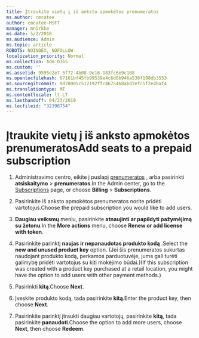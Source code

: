 ```yaml
---
title: Įtraukite vietų į iš anksto apmokėtos prenumeratos
ms.author: cmcatee
author: cmcatee-MSFT
manager: mnirkhe
ms.date: 5/2/2018
ms.audience: Admin
ms.topic: article
ROBOTS: NOINDEX, NOFOLLOW
localization_priority: Normal
ms.collection: Adm_O365
ms.custom: ''
ms.assetid: 9595e2e7-5f72-4b08-9e16-183fc6e9c108
ms.openlocfilehash: 07161bf45fb99539e4c6d0b946a538f198db3553
ms.sourcegitcommit: 9d78905c512192ffc4675468abd2efc5f2e4baf4
ms.translationtype: MT
ms.contentlocale: lt-LT
ms.lasthandoff: 04/23/2019
ms.locfileid: "32398754"
---
```

# <a name="add-seats-to-a-prepaid-subscription"></a><span data-ttu-id="3e02a-102">Įtraukite vietų į iš anksto apmokėtos prenumeratos</span><span class="sxs-lookup"><span data-stu-id="3e02a-102">Add seats to a prepaid subscription</span></span>

1. <span data-ttu-id="3e02a-103">Administravimo centro, eikite į puslapį [prenumeratos](https://go.microsoft.com/fwlink/p/?linkid=842054) , arba pasirinkti **atsiskaitymo** \> **prenumeratos**.</span><span class="sxs-lookup"><span data-stu-id="3e02a-103">In the Admin center, go to the [Subscriptions](https://go.microsoft.com/fwlink/p/?linkid=842054) page, or choose **Billing** \> **Subscriptions**.</span></span>
    
2. <span data-ttu-id="3e02a-104">Pasirinkite iš anksto apmokėtos prenumeratos norite pridėti vartotojus.</span><span class="sxs-lookup"><span data-stu-id="3e02a-104">Choose the prepaid subscription you would like to add users.</span></span>
    
3. <span data-ttu-id="3e02a-105">**Daugiau veiksmų** meniu, pasirinkite **atnaujinti ar papildyti pažymėjimą su žetonu**.</span><span class="sxs-lookup"><span data-stu-id="3e02a-105">In the **More actions** menu, choose **Renew or add license with token**.</span></span>
    
4. <span data-ttu-id="3e02a-106">Pasirinkite parinktį **naujas ir nepanaudotas produkto kodą** .</span><span class="sxs-lookup"><span data-stu-id="3e02a-106">Select the **new and unused product key** option.</span></span> <span data-ttu-id="3e02a-107">(Jei šis prenumeratos sukurtas naudojant produkto kodą, perkamos parduotuvėje, jums gali turėti galimybę pridėti vartotojus su kiti mokėjimo būdai.)</span><span class="sxs-lookup"><span data-stu-id="3e02a-107">(If this subscription was created with a product key purchased at a retail location, you might have the option to add users with other payment methods.)</span></span> 
    
5. <span data-ttu-id="3e02a-108">Pasirinkti **kitą**.</span><span class="sxs-lookup"><span data-stu-id="3e02a-108">Choose **Next**.</span></span>
    
6. <span data-ttu-id="3e02a-109">Įveskite produkto kodą, tada pasirinkite **kitą**.</span><span class="sxs-lookup"><span data-stu-id="3e02a-109">Enter the product key, then choose **Next**.</span></span>
    
7. <span data-ttu-id="3e02a-110">Pasirinkite parinktį įtraukti daugiau vartotojų, pasirinkite **kitą**, tada pasirinkite **panaudoti**.</span><span class="sxs-lookup"><span data-stu-id="3e02a-110">Choose the option to add more users, choose **Next**, then choose **Redeem**.</span></span>
    

